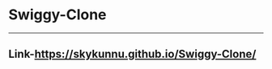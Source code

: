 # Swiggy-Clone
---------------------------------------------------------------------------------------------------------------------------------------------
Link-https://skykunnu.github.io/Swiggy-Clone/
---------------------------------------------------------------------------------------------------------------------------------------------
